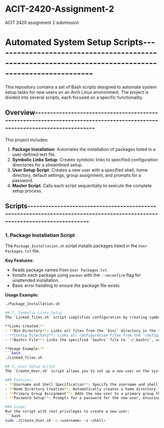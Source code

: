 # ACIT-2420-Assignment-2
ACIT 2420 assignment 2 submission

# Automated System Setup Scripts-----------------------------------------------------------------------------------------------------

This repository contains a set of Bash scripts designed to automate system setup tasks for new users on an Arch Linux environment. The project is divided into several scripts, each focused on a specific functionality. 

## Overview--------------------------------------------------------------------------------------------------------------------------

This project includes:
1. **Package Installation**: Automates the installation of packages listed in a user-defined text file.
2. **Symbolic Links Setup**: Creates symbolic links to specified configuration directories for a streamlined setup.
3. **User Setup Script**: Creates a new user with a specified shell, home directory, default settings, group assignment, and prompts for a password.
4. **Master Script**: Calls each script sequentially to execute the complete setup process.

## Scripts--------------------------------------------------------------------------------------------------------------------------

### 1. Package Installation Script
The `Package_Installation.sh` script installs packages listed in the `User Packages.txt` file.

**Key Features:**
- Reads package names from `User Packages.txt`.
- Installs each package using `pacman` with the `--noconfirm` flag for unattended installation.
- Basic error handling to ensure the package file exists.

**Usage Example:**
```bash
./Package_Installation.sh

## 2. Symbolic Links Setup
The `Linked_files.sh` script simplifies configuration by creating symbolic links from your current setup to specified system directories.

**Links Created:**
- **Bin Directory**: Links all files from the `bin/` directory in the script's location to `~/bin`, allowing quick access to executable files.
- **Config Directory**: Links all configuration files from the `config/` directory in the script's location to `~/.config`, ensuring user-specific configuration files are in place.
- **Bashrc File**: Links the specified `bashrc` file to `~/.bashrc`, setting up user-specific Bash settings.

**Usage Example:**
```bash
./Linked_files.sh

## 3. User Setup Script
The `Create_User.sh` script allows you to set up a new user on the system with specific configurations, providing an easy way to add users without needing interactive input or extra user management tools.

### Features:
- **Username and Shell Specification**: Specify the username and shell with the `-u` and `-s` options. If no shell is specified, the script defaults to `/bin/bash`.
- **Home Directory Creation**: Automatically creates a home directory for the new user and copies default files from `/etc/skel`.
- **Primary Group Assignment**: Adds the new user to a primary group that matches their username.
- **Password Setup**: Prompts for a password for the new user, ensuring that the account is secure.

### Usage:
Run the script with root privileges to create a new user:
```bash
sudo ./Create_User.sh -u <username> -s <shell>

